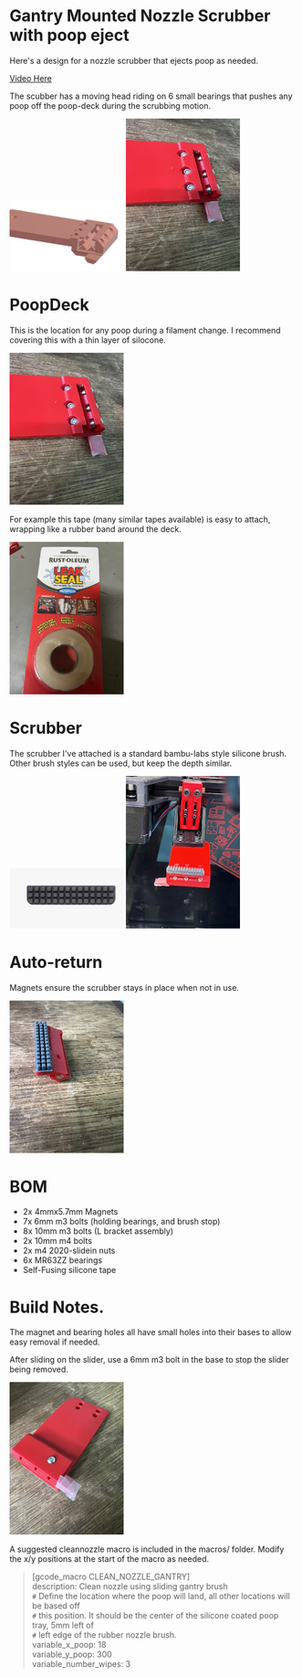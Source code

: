 # Gantry Mounted Nozzle Scrubber with poop eject

Here's a design for a nozzle scrubber that ejects poop as needed.

[Video Here](https://youtu.be/P8CdES0VPNM)

The scubber has a moving head riding on 6 small bearings that pushes any poop off the poop-deck during the scrubbing motion.

<img src="images/image1.jpg" alt="images/image1.jpg" width="200">
<img src="images/image3.jpg" alt="images/image3.jpg" width="200">

# PoopDeck

This is the location for any poop during a filament change. I recommend covering this with a thin layer of silocone.

<img src="images/image3.jpg" alt="images/image3.jpg" width="200">

For example this tape (many similar tapes available) is easy to attach, wrapping like a rubber band around the deck.

<img src="images/image2.jpg" alt="images/image2.jpg" width="200">

# Scrubber

The scrubber I've attached is a standard bambu-labs style silicone brush. Other brush styles can be used, but keep the depth similar.

<img src="images/image8.jpg" alt="images/image8.jpg" width="200">
<img src="images/image6.jpg" alt="images/image6.jpg" width="200">

# Auto-return

Magnets ensure the scrubber stays in place when not in use. 

<img src="images/image4.jpg" alt="images/image4.jpg" width="200">

# BOM

- 2x 4mmx5.7mm Magnets
- 7x 6mm m3 bolts (holding bearings, and brush stop)
- 8x 10mm m3 bolts (L bracket assembly)
- 2x 10mm m4 bolts
- 2x m4 2020-slidein nuts
- 6x MR63ZZ bearings
- Self-Fusing silicone tape

# Build Notes.

The magnet and bearing holes all have small holes into their bases to allow easy removal if needed.

After sliding on the slider, use a 6mm m3 bolt in the base to stop the slider being removed.

<img src="images/image5.jpg" alt="images/image5.jpg" width="200">

A suggested cleannozzle macro is included in the macros/ folder. Modify the x/y positions at the start of the macro as needed.


> [gcode_macro CLEAN_NOZZLE_GANTRY]\
> description: Clean nozzle using sliding gantry brush\
> `#` Define the location where the poop will land, all other locations will be based off\
> `#` this position. It should be the center of the silicone coated poop tray, 5mm left of\
> `#` left edge of the rubber nozzle brush.\
> variable_x_poop: 18\
> variable_y_poop: 300 \
> variable_number_wipes: 3

 